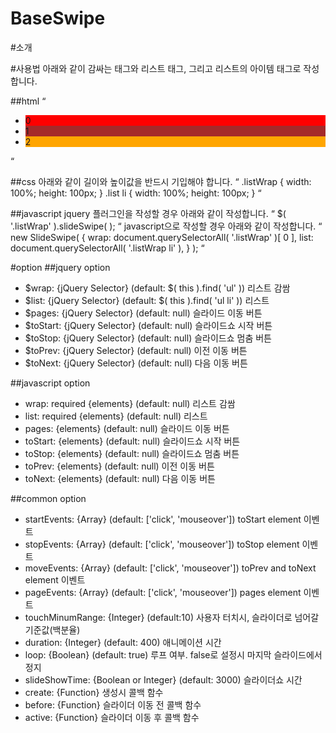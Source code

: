 BaseSwipe
=========

#소개


#사용법
아래와 같이 감싸는 태그와 리스트 태그, 그리고 리스트의 아이템 태그로 작성합니다.

##html
“
<div class="listWrap">
  <ul class="list">
		<li><div style="background: red;">0</div></li>
		<li><div style="background: brown;">1</div></li>
		<li><div style="background: orange;">2</div></li>
	</ul>
</div>
“

##css
아래와 같이 길이와 높이값을 반드시 기입해야 합니다.
“
.listWrap {
	width: 100%;
	height: 100px;
}
.list li {
	width: 100%;
	height: 100px;
}
“

##javascript
jquery 플러그인을 작성할 경우 아래와 같이 작성합니다.
“
$( '.listWrap' ).slideSwipe( );
“
javascript으로 작성할 경우 아래와 같이 작성합니다.
“
new SlideSwipe( {
	wrap: document.querySelectorAll( '.listWrap' )[ 0 ],
	list: document.querySelectorAll( '.listWrap li' ),
} );
“

#option
##jquery option
+ $wrap: {jQuery Selector} (default: $( this ).find( 'ul' )) 리스트 감쌈
+ $list: {jQuery Selector} (default: $( this ).find( 'ul li' )) 리스트
+ $pages: {jQuery Selector} (default: null) 슬라이드 이동 버튼
+ $toStart: {jQuery Selector} (default: null) 슬라이드쇼 시작 버튼
+ $toStop: {jQuery Selector} (default: null) 슬라이드쇼 멈춤 버튼
+ $toPrev: {jQuery Selector} (default: null) 이전 이동 버튼
+ $toNext: {jQuery Selector} (default: null) 다음 이동 버튼
						
##javascript option
+ wrap: required {elements} (default: null) 리스트 감쌈
+ list: required {elements} (default: null) 리스트
+ pages: {elements} (default: null) 슬라이드 이동 버튼
+ toStart: {elements} (default: null) 슬라이드쇼 시작 버튼
+ toStop: {elements} (default: null) 슬라이드쇼 멈춤 버튼
+ toPrev: {elements} (default: null) 이전 이동 버튼
+ toNext: {elements} (default: null) 다음 이동 버튼

##common option
+ startEvents: {Array} (default: ['click', 'mouseover']) toStart element 이벤트
+ stopEvents: {Array} (default: ['click', 'mouseover']) toStop element 이벤트
+ moveEvents: {Array} (default: ['click', 'mouseover']) toPrev and toNext element 이벤트
+ pageEvents: {Array} (default: ['click', 'mouseover']) pages element 이벤트
+ touchMinumRange: {Integer} (default:10) 사용자 터치시, 슬라이더로 넘어갈 기준값(백분율)
+ duration: {Integer} (default: 400) 애니메이션 시간
+ loop: {Boolean} (default: true) 루프 여부. false로 설정시 마지막 슬라이드에서 정지
+ slideShowTime: {Boolean or Integer} (default: 3000) 슬라이더쇼 시간
+ create: {Function} 생성시 콜백 함수
+ before: {Function} 슬라이더 이동 전 콜백 함수
+ active: {Function} 슬라이더 이동 후 콜백 함수	
					
					
						
						
